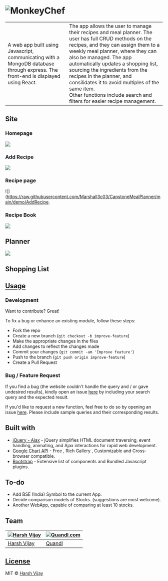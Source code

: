 # ![MonkeyChef](https://github.com/Marshall3c03/CapstoneMealPlanner/tree/main)
<table>
<tr>
<td>
  A web app built using Javascript, communicating with a MongoDB database through express. The front-end is displayed using React.
</td>
<td>
  The app allows the user to manage their recipes and meal planner. The user has full CRUD methods on the recipes, and they can assign them to a weekly meal planner, where they can also be managed. The app automatically updates a shopping list, sourcing the ingredients from the recipes in the planner, and consilidates it to avoid multiples of the same item.<br>
  Other functions include search and filters for easier recipe management.
</td>
</tr>
</table>

## Site

### Homepage

![](https://raw.githubusercontent.com/Marshall3c03/CapstoneMealPlanner/main/demo/Homepage.png)

### Add Recipe
![](https://raw.githubusercontent.com/Marshall3c03/CapstoneMealPlanner/main/demo/AddRecipe.png)

### Recipe page
![](https://raw.githubusercontent.com/Marshall3c03/CapstoneMealPlanner/main/demo/AddRecipe.
### Recipe Book
![](https://raw.githubusercontent.com/Marshall3c03/CapstoneMealPlanner/main/demo/RecipeBook.png)

## Planner
![](https://raw.githubusercontent.com/Marshall3c03/CapstoneMealPlanner/main/demo/Planner.png)

## Shopping List



## [Usage](https://iharsh234.github.io/WebApp/) 

### Development
Want to contribute? Great!

To fix a bug or enhance an existing module, follow these steps:

- Fork the repo
- Create a new branch (`git checkout -b improve-feature`)
- Make the appropriate changes in the files
- Add changes to reflect the changes made
- Commit your changes (`git commit -am 'Improve feature'`)
- Push to the branch (`git push origin improve-feature`)
- Create a Pull Request 

### Bug / Feature Request

If you find a bug (the website couldn't handle the query and / or gave undesired results), kindly open an issue [here](https://github.com/iharsh234/WebApp/issues/new) by including your search query and the expected result.

If you'd like to request a new function, feel free to do so by opening an issue [here](https://github.com/iharsh234/WebApp/issues/new). Please include sample queries and their corresponding results.


## Built with 

- [jQuery - Ajax](http://www.w3schools.com/jquery/jquery_ref_ajax.asp) - jQuery simplifies HTML document traversing, event handling, animating, and Ajax interactions for rapid web development.
- [Google Chart API](https://developers.google.com/chart/interactive/docs/quick_start) - Free , Rich Gallery , Customizable and Cross-browser compatible.
- [Bootstrap](http://getbootstrap.com/) - Extensive list of components and  Bundled Javascript plugins.


## To-do
- Add BSE (India) Symbol to the current App.
- Decide comparison models of Stocks. (suggestions are most welcome).
- Another WebApp, capable of comparing at least 10 stocks.

## Team

[![Harsh Vijay](https://avatars1.githubusercontent.com/u/12688534?v=3&s=144)](https://github.com/iharsh234)  | [![Quandl.com](https://github.com/iharsh234/WebApp/blob/master/images/quandl.jpg)](https://www.quandl.com/)
---|---
[Harsh Vijay ](https://github.com/iharsh234) |[Quandl](https://www.quandl.com)

## [License](https://github.com/iharsh234/WebApp/blob/master/LICENSE.md)

MIT © [Harsh Vijay ](https://github.com/iharsh234)
